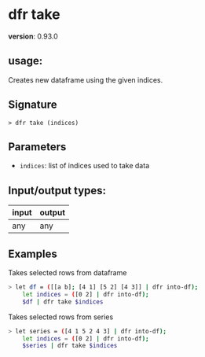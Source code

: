 # dfr take

**version**: 0.93.0

## **usage**:

Creates new dataframe using the given indices.

## Signature

`> dfr take (indices)`

## Parameters

- `indices`: list of indices used to take data

## Input/output types:

| input | output |
| ----- | ------ |
| any   | any    |

## Examples

Takes selected rows from dataframe

```bash
> let df = ([[a b]; [4 1] [5 2] [4 3]] | dfr into-df);
    let indices = ([0 2] | dfr into-df);
    $df | dfr take $indices
```

Takes selected rows from series

```bash
> let series = ([4 1 5 2 4 3] | dfr into-df);
    let indices = ([0 2] | dfr into-df);
    $series | dfr take $indices
```
